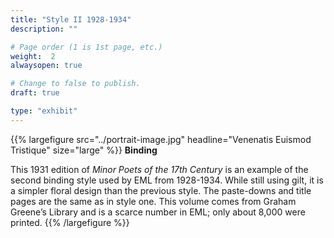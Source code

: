 ```yaml
---
title: "Style II 1928-1934"
description: ""

# Page order (1 is 1st page, etc.)
weight:  2
alwaysopen: true

# Change to false to publish.
draft: true

type: "exhibit"
---
```


{{% largefigure src="../portrait-image.jpg" headline="Venenatis Euismod Tristique" size="large" %}}
**Binding**

This 1931 edition of *Minor Poets of the 17th Century* is an example of the second binding
style used by EML from 1928-1934. While still using gilt, it is a simpler floral design than the
previous style. The paste-downs and title pages are the same as in style one. This volume comes
from Graham Greene’s Library and is a scarce number in EML; only about 8,000 were printed.
{{% /largefigure %}}